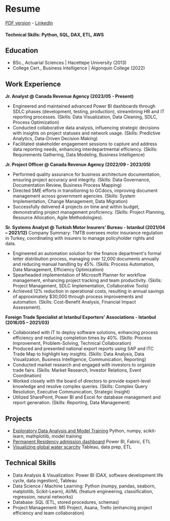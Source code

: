 # Resume
[PDF version](https://drive.google.com/file/d/1-_Me4VcVkFkSShjbeIgE5B0eR7RQbY9-/view?usp=sharing) - [LinkedIn](https://www.linkedin.com/in/gorkemb/)
#### Technical Skills: Python, SQL, DAX, ETL, AWS

## Education
- BSc., Actuarial Sciences | Hacettepe University (2013)
- College Cert., Business Intelligence | Algonquin College (2022)

## Work Experience
**Jr. Analyst @ Canada Revenue Agency (2023/05 - Present)**
- Engineered and maintained advanced Power BI dashboards through SDLC phases (development, testing, production), streamlining HR and IT reporting processes. (Skills: Data Visualization, Data Cleaning, SDLC, Process Optimization)
- Conducted collaborative data analysis, influencing strategic decisions with insights on project statuses and network usage. (Skills: Predictive Analytics, Data-Driven Decision Making)
- Facilitated stakeholder engagement sessions to capture and address data reporting needs, enhancing interdepartmental efficiency. (Skills: Requirements Gathering, Data Modeling, Business Intelligence)

**Jr. Project Officer @ Canada Revenue Agency (2022/09 - 2023/05)** 
- Performed quality assurance for business architecture documentation, ensuring project accuracy and integrity. (Skills: Data Governance, Documentation Review, Business Process Mapping)
- Directed SME efforts in transitioning to GCdocs, improving document management across government agencies. (Skills: System Implementation, Change Management, Data Migration)
- Successfully delivered 4 projects on time and within budget, demonstrating project management proficiency. (Skills: Project Planning, Resource Allocation, Agile Methodologies).

**Sr. Systems Analyst @ Turkish Motor Insurers’ Bureau - Istanbul (2021/04 – 2021/12)**
Company Summary: TMTB oversees motor insurance regulation in Turkey, coordinating with insurers to manage policyholder rights and data. 
- Engineered an automation solution for the finance department's formal letter distribution process, managing over 12,000 documents annually and reducing manual handling by 45%. (Skills: Process Automation, Data Management, Efficiency Optimization)
- Spearheaded implementation of Microsoft Planner for workflow management, enhancing project tracking and team productivity. (Skills: Project Management, SDLC Implementation, Collaborative Tools)
- Achieved 12% reduction in operational costs, resulting in annual savings of approximately $30,000 through process improvements and automation. (Skills: Cost-Benefit Analysis, Financial Impact Assessment).

**Foreign Trade Specialist at Istanbul Exporters' Associations - Istanbul (2016/05 – 2021/03)**
- Collaborated with IT to deploy software solutions, enhancing process efficiency and reducing completion times by 40%. (Skills: Process Improvement, Problem-Solving, Technical Collaboration)
- Produced and presented national export reports using SAP and ITC Trade Map to highlight key insights. (Skills: Data Analysis, Data Visualization, Business Intelligence, Communication, Reporting)
- Conducted market research and engaged with investors to organize trade fairs. (Skills: Market Research, Investor Relations, Event Coordination)
- Worked closely with the board of directors to provide expert-level knowledge and resolve complex queries. (Skills: Complex Query Resolution, Executive Communication, Strategic Insight)
- Utilized SharePoint, Power BI and Excel for database management and report generation. (Skills: Reporting, Data Management)

## Projects
- [Exploratory Data Analysis and Model Training](https://github.com/LegateG/expdataanalysis) Python, numpy, scikit-learn, mathplotlib, model training 
- [Permanent Residency admission dashboard](https://app.fabric.microsoft.com/view?r=eyJrIjoiOWU0NGQ5ODQtYmE2NC00NzgwLTllYjEtYzQyNzI4YWQ1OGU0IiwidCI6IjdjMDFkZWNlLTcwNzUtNGM3OC04MWE0LWMyMGEyODYxMzlkZSIsImMiOjF9) Power BI, Fabric, ETL 
- [Visualizing global water scarcity](https://public.tableau.com/app/profile/gorkem.bayar/viz/WaterScarcityAroundtheGlobe/Story) Tableau, data prep, ETL 

## Technical Skills 
- Data Analysis & Visualization: Power BI (DAX, software development life cycle, data ingestion), Tableau 
- Data Science / Machine Learning: Python (numpy, pandas, seaborn, matplotlib, Scikit-Learn), AI/ML (feature 
engineering, classification, regression, neural networks) 
- Database: SQL (ETL, stored procedures, schemas) 
- Project Management: MS Project, Asana, Trello (enhancing project efficiency and team collaboration) 